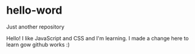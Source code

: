 # hello-word
Just another repository

Hello!
I like JavaScript and CSS and I'm learning.
I made a change here to learn gow github works :)
